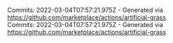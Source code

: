 Commits: 2022-03-04T07:57:21.975Z - Generated via https://github.com/marketplace/actions/artificial-grass
<br>
Commits: 2022-03-04T07:57:21.975Z - Generated via https://github.com/marketplace/actions/artificial-grass
<br>
